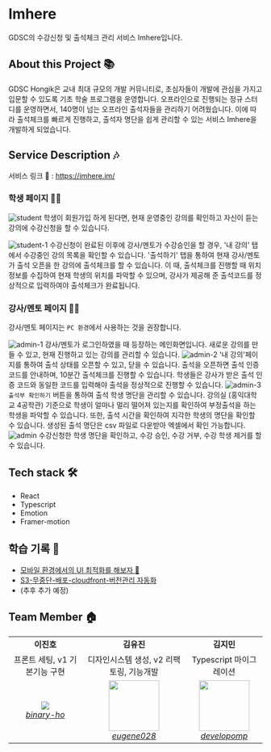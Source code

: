 # Imhere
GDSC의 수강신청 및 출석체크 관리 서비스 Imhere입니다. 

## About this Project 📚
GDSC Hongik은 교내 최대 규모의 개발 커뮤니티로, 초심자들이 개발에 관심을 가지고 입문할 수 있도록 기초 학술 프로그램을 운영합니다.
오프라인으로 진행되는 정규 스터디를 운영하면서, 140명이 넘는 오프라인 출석자들을 관리하기 어려웠습니다.
이에 따라 출석체크를 빠르게 진행하고, 출석자 명단을 쉽게 관리할 수 있는 서비스 Imhere을 개발하게 되었습니다.

## Service Description 🎶
서비스 링크 🔗 : https://imhere.im/
### 학생 페이지 🧑‍🎓

![student](https://github.com/eugene028/imhere-client/assets/67894159/f8dc0713-df68-4b4c-98c3-e00487f4a94d)
학생이 회원가입 하게 된다면, 현재 운영중인 강의를 확인하고 자신이 듣는 강의에 수강신청을 할 수 있습니다. 

![student-1](https://github.com/eugene028/imhere-client/assets/67894159/1b2d5704-4e9c-4876-8792-108761393c13)
수강신청이 완료된 이후에 강사/멘토가 수강승인을 할 경우, '내 강의' 탭에서 수강중인 강의 목록을 확인할 수 있습니다.
'출석하기' 탭을 통하여 현재 강사/멘토가 출석 오픈을 한 강의에 출석체크를 할 수 있습니다.
이 때, 출석체크를 진행할 때 위치정보를 수집하여 현재 학생의 위치를 파악할 수 있으며, 강사가 제공해 준 출석코드를 정상적으로 입력하여야 출석체크가 완료됩니다.

### 강사/멘토 페이지 🧑‍🏫
강사/멘토 페이지는 `PC 환경`에서 사용하는 것을 권장합니다.

![admin-1](https://github.com/eugene028/imhere-client/assets/67894159/3040b1c6-60a8-450c-ac55-54437da547cf)
강사/멘토가 로그인하였을 때 등장하는 메인화면입니다. 새로운 강의를 만들 수 있고, 현재 진행하고 있는 강의를 관리할 수 있습니다.
![admin-2](https://github.com/eugene028/imhere-client/assets/67894159/e9950556-d72f-41c9-913a-ec3de4601156)
'내 강의'페이지를 통하여 출석 상태를 오픈할 수 있고, 닫을 수 있습니다. 출석을 오픈하면 출석 인증 코드를 안내하며, 10분간 출석체크를 진행할 수 있습니다. 
학생들은 강사가 받은 출석 인증 코드와 동일한 코드를 입력해야 출석을 정상적으로 진행할 수 있습니다. 
![admin-3](https://github.com/eugene028/imhere-client/assets/67894159/d276195f-69a7-4556-97ad-14c86b52961d)
`출석부 확인하기` 버튼을 통하여 출석 학생 명단을 관리할 수 있습니다. 강의실 (홍익대학교 4공학관) 기준으로 학생이 얼마나 멀리 떨어져 있는지를 확인하여
부정출석을 하는 학생을 파악할 수 있습니다. 또한, 출석 시간을 확인하여 지각한 학생의 명단을 확인할 수 있습니다.
생성된 출석 명단은 csv 파일로 다운받아 엑셀에서 확인 가능합니다.
![admin](https://github.com/eugene028/imhere-client/assets/67894159/27d9a728-a040-4846-abbf-a68d906274d9)
수강신청한 학생 명단을 확인하고, 수강 승인, 수강 거부, 수강 학생 제거를 할 수 있습니다.

## Tech stack 🛠️
- React
- Typescript
- Emotion
- Framer-motion

## 학습 기록 📝
- [모바일 환경에서의 UI 최적화를 해보자 📱](https://velog.io/@gene028/Imhere-개발일지-1-모바일-환경에서의-UI-최적화를-해보자)
- [S3-무중단-배포-cloudfront-버전관리 자동화](https://velog.io/@gene028/Imhere-개발일지-2-S3-무중단-배포-cloudfront-버전관리)
- (추후 추가 예정)

## Team Member 🏠
<table>
    <tr align="center">
        <td><B>이진호<B></td>
        <td><B>김유진<B></td>
        <td><B>김지민<B></td>
    </tr>
    <tr align="center">
        <td>프론트 세팅, v1 기본기능 구현</td>
        <td>디자인시스템 생성, v2 리팩토링, 기능개발</td>
        <td>Typescript 마이그레이션</td>
    </tr>
    <tr align="center">
        <td>
            <img src="https://github.com/binary-ho.png?size=100">
            <br>
            <a href="https://github.com/binary-ho"><I>binary-ho</I></a>
        </td>
        <td>
            <img src="https://github.com/eugene028.png?size=100" width="100">
            <br>
            <a href="https://github.com/eugene028"><I>eugene028</I></a>
        </td>
        <td>
            <img src="https://github.com/developomp.png?size=100" width="100">
            <br>
            <a href="https://github.com/developomp"><I>developomp</I></a>
        </td>
    </tr>
</table>
